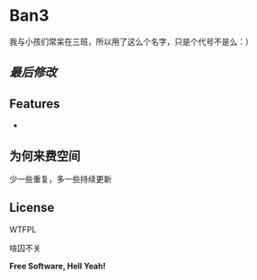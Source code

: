 ﻿# Ban3
我与小孩们常呆在三班，所以用了这么个名字，只是个代号不是么：）

## _最后修改_


## Features

- 

## 为何来费空间

少一些重复，多一些持续更新

## License

WTFPL

啥囚不关

**Free Software, Hell Yeah!**